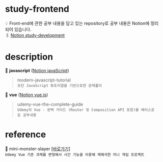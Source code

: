 # study-frontend # 

💡 Front-end에 관한 공부 내용을 담고 있는 repository로 공부 내용은 Notion에 정리되어 있습니다.
<br>🖇️ [Notion study-development](https://www.notion.so/study-development-63840dff74da48778fe796266b015e25#c0f696145a0947e88b92dd60b4ca3d84)

# description

📁 **javascript** ([Notion javaScript](https://pacific-flier-fbd.notion.site/javaScript-c005ac159c6d4cbda2e2a4722296f3bc))

> modern-javascript-tutorial
<br> `모던 JavaScript 튜토리얼을 기반으로한 문제풀이`

📁 **vue** ([Notion vue.js](https://pacific-flier-fbd.notion.site/vue-js-9d35b717e14b48629d1fbd34c24148d9))

> udemy-vue-the-complete-guide
<br> `Udemy의 Vue - 완벽 가이드 (Router 및 Composition API 포함)를 베이스로 둔 공부내용`

# reference

💼 mini-monster-slayer [[바로가기]](https://github.com/Sun-mie/mini-monster-slayer)
<br>`Udemy Vue 기존 과제를 변형해서 시간 기능을 이용해 재해석한 미니 게임 프로젝트`

